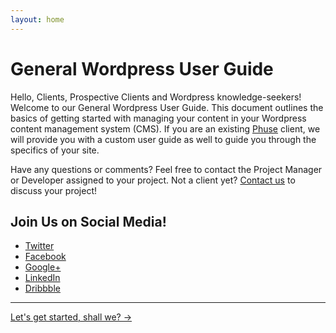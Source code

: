 ```yaml
---
layout: home
---
```


# General Wordpress User Guide

Hello, Clients, Prospective Clients and Wordpress knowledge-seekers! Welcome to our General Wordpress User Guide. This document outlines the basics of getting started with managing your content in your Wordpress content management system (CMS). If you are an existing [Phuse](http://phuse.ca) client, we will provide you with a custom user guide as well to guide you through the specifics of your site.

Have any questions or comments? Feel free to contact the Project Manager or Developer assigned to your project. Not a client yet? [Contact us](http://phuse.ca/contact/) to discuss your project!

## Join Us on Social Media!

- [Twitter](https://twitter.com/phuseca)
- [Facebook](https://www.facebook.com/phuseca)
- [Google+](https://plus.google.com/u/1/113609422236777298050/posts)
- [LinkedIn](http://www.linkedin.com/company/the-phuse/)
- [Dribbble](https://dribbble.com/phuse)

---

[Let's get started, shall we? &#8594;](docs/general-overview/admin-area-access.html)